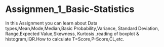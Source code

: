 # Assignmen_1_Basic-Statistics
In this Assignment you can learn about Data types,Mean,Mode,Median,Basic Probability,Variance, Standard Deviation, Range,Expected Value,Skewness, Kurtosis ,reading of boxplot &amp; histogram,IQR.How to calculate T=Score,P-Score,CL,etc.
